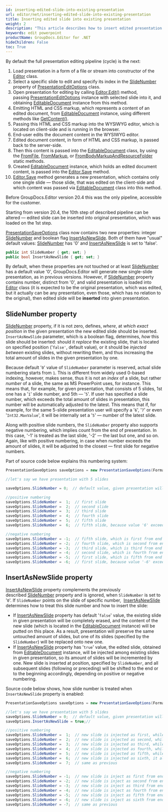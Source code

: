 ```yaml
---
id: inserting-edited-slide-into-existing-presentation
url: editor/net/inserting-edited-slide-into-existing-presentation
title: Inserting edited slide into existing presentation
weight: 2
description: "This article describes how to insert edited presentation slide into existing PowerPoint presentation."
keywords: edit powerpoint
productName: GroupDocs.Editor for .NET
hideChildren: False
toc: True
---
```

By default the full presentation editing pipeline (cycle) is the next:

1. Load presentation in a form of a file or stream into constructor of the [Editor](https://reference.groupdocs.com/editor/net/groupdocs.editor/editor) class.
2. Select a specific slide to edit and specify its index in the [SlideNumber](https://reference.groupdocs.com/editor/net/groupdocs.editor.options/presentationeditoptions/slidenumber) property of [PresentationEditOptions](https://reference.groupdocs.com/editor/net/groupdocs.editor.options/presentationeditoptions) class.
3. Open presentation for editing by calling [Editor.Edit()](https://reference.groupdocs.com/editor/net/groupdocs.editor/editor/edit) method, passing [PresentationEditOptions](https://reference.groupdocs.com/editor/net/groupdocs.editor.options/presentationeditoptions) instance with selected slide into it, and obtaining [EditableDocument](https://reference.groupdocs.com/editor/net/groupdocs.editor/editabledocument) instance from this method.
4. Emitting HTML and CSS markup, which represents a content of an edited document, from [EditableDocument](https://reference.groupdocs.com/editor/net/groupdocs.editor/editabledocument) instance, using different methods like [GetContent()](https://reference.groupdocs.com/editor/net/groupdocs.editor/editabledocument/getcontent).
5. Passing this HTML and CSS markup into the WYSIWYG editor, which is located on client-side and is running in the browser.
6. End-user edits the document content in the WYSIWYG editor.
7. Edited document content, in form of HTML and CSS markup, is passed back to the server-side.
8. Then this content is passed into the [EditableDocument](https://reference.groupdocs.com/editor/net/groupdocs.editor/editabledocument) class, by using the [FromFile](https://reference.groupdocs.com/editor/net/groupdocs.editor/editabledocument/fromfile), [FromMarkup](https://reference.groupdocs.com/editor/net/groupdocs.editor/editabledocument/frommarkup), or [FromBodyMarkupAndResourceFolder](https://reference.groupdocs.com/editor/net/groupdocs.editor/editabledocument/frommarkupandresourcefolder/) static methods.
9. Created [EditableDocument](https://reference.groupdocs.com/editor/net/groupdocs.editor/editabledocument) instance, which holds an edited document content, is passed into the [Editor.Save](https://reference.groupdocs.com/editor/net/groupdocs.editor/editor/save) method.
10. [Editor.Save](https://reference.groupdocs.com/editor/net/groupdocs.editor/editor/save) method generates a new presentation, which contains only one single slide — those slide, that was edited on the client-side and which content was passed via [EditableDocument](https://reference.groupdocs.com/editor/net/groupdocs.editor/editabledocument) class into this method.

Before GroupDocs.Editor version 20.4 this was the only pipeline, accessible for the customer.

Starting from version 20.4, the 10th step of described pipeline can be altered — edited slide can be inserted into original presentation, which was loaded on the 1st step.

[PresentationSaveOptions](https://reference.groupdocs.com/editor/net/groupdocs.editor.options/presentationsaveoptions) class now contains two new properties: integer [SlideNumber](https://reference.groupdocs.com/editor/net/groupdocs.editor.options/presentationsaveoptions/slidenumber) and boolean flag [InsertAsNewSlide](https://reference.groupdocs.com/editor/net/groupdocs.editor.options/presentationsaveoptions/insertasnewslide). Both of them have "usual" default values: [SlideNumber](https://reference.groupdocs.com/editor/net/groupdocs.editor.options/presentationsaveoptions/slidenumber) has '0' and [InsertAsNewSlide](https://reference.groupdocs.com/editor/net/groupdocs.editor.options/presentationsaveoptions/insertasnewslide) is set to 'false'.

```csharp
public int SlideNumber { get; set; }
public bool InsertAsNewSlide { get; set; }
```

By default, when these properties are not touched or at least [SlideNumber](https://reference.groupdocs.com/editor/net/groupdocs.editor.options/presentationsaveoptions/slidenumber) has a default value '0', GroupDocs.Editor will generate new single-slide presentation, as in previous versions. However, if [SlideNumber](https://reference.groupdocs.com/editor/net/groupdocs.editor.options/presentationsaveoptions/slidenumber) property contains number, distinct from '0', and valid presentation is loaded into [Editor](https://reference.groupdocs.com/editor/net/groupdocs.editor/editor) class (it is expected to be the original presentation, which was edited, but it actually can be any presentation, even those, which has no relation to the original), then edited slide will be **inserted** into given presentation.

## SlideNumber property

[SlideNumber](https://reference.groupdocs.com/editor/net/groupdocs.editor.options/presentationsaveoptions/slidenumber) property, if it is not zero, defines, *where*, at *which exact position* in the given presentation the new edited slide should be inserted. `InsertAsNewSlide` parameter, which is a boolean flag, determines, *how* this slide should be inserted: should it *replace* the existing slide, that is located on specified position ('`false'`, default value), or it should be *injected between* existing slides, without rewriting them, and thus increasing the total amount of slides in the given presentation by one.

Because default '`0`' value of `SlideNumber` parameter is reserved, actual slide numbering starts from `1`. This is different from widely used 0-based indexing, however, makes sense, thus it is not an *index* of a slide, but rather *number* of a slide, the same as MS PowerPoint uses, for instance. This means that, for example, for given presentation, that consists of 5 slides, 1st one has a '`1`' slide number, and 5th — '`5`'. If user has specified a slide number, which exceeds the total amount of slides in presentation, this number will be automatically adjusted to the latest. This means that if, for example, for the same 5-slide presentation user will specify a '`6`', '`7`' or even '`Int32.MaxValue`', it will be internally set a '`5`' — number of the latest slide.

Along with positive slide numbers, the `SlideNumber` property also supports negative numbering, which implies count from the end of presentation. In this case, '-1' is treated as the last slide, '-2' — the last but one, and so on. Again, like with positive numbering, in case when number exceeds the amount of slides, it will be adjusted to the closest — first slide for negative numbers.

Part of source code below explains this numbering system:

```csharp
PresentationSaveOptions saveOptions = new PresentationSaveOptions(Formats.PresentationFormats.Pptx)

//let's say we have presentation with 5 slides

saveOptions.SlideNumber = 0;  // default value, given presentation will be ignored

//positive numbering
saveOptions.SlideNumber =  1;  // first slide
saveOptions.SlideNumber =  2;  // second slide 
saveOptions.SlideNumber =  3;  // third slide 
saveOptions.SlideNumber =  4;  // fourth slide 
saveOptions.SlideNumber =  5;  // fifth slide 
saveOptions.SlideNumber =  6;  // fifth slide, because value '6' exceeds the slides amount '5' and thus is adjusted to the closest

//negative numbering
saveOptions.SlideNumber = -1;  // fifth slide, which is first from end (last)
saveOptions.SlideNumber = -2;  // fourth slide, which is second from end (last but one)
saveOptions.SlideNumber = -3;  // third slide, which is third from end
saveOptions.SlideNumber = -4;  // second slide, which is fourth from end
saveOptions.SlideNumber = -5;  // first slide, which is fifth from end
saveOptions.SlideNumber = -6;  // first slide, because value '-6' exceeds the slides amount '5' and thus is adjusted to the closest
```

## InsertAsNewSlide property

[InsertAsNewSlide](https://reference.groupdocs.com/editor/net/groupdocs.editor.options/presentationsaveoptions/insertasnewslide) property complements the previously described [SlideNumber](https://reference.groupdocs.com/editor/net/groupdocs.editor.options/presentationsaveoptions/slidenumber) property and is ignored, when `SlideNumber` is set to '`0`'. If `SlideNumber` points on the slide of specific number,  [InsertAsNewSlide](https://reference.groupdocs.com/editor/net/groupdocs.editor.options/presentationsaveoptions/insertasnewslide) determines how to treat this slide number and how to insert the slide:

* If  [InsertAsNewSlide](https://reference.groupdocs.com/editor/net/groupdocs.editor.options/presentationsaveoptions/insertasnewslide)  property has default '`false`' value, the existing slide in given presentation will be completely erased, and the content of the new slide (which is located in the [EditableDocument](https://reference.groupdocs.com/editor/net/groupdocs.editor/editabledocument) instance) will be putted on this place. As a result, presentation will preserve the same untouched amount of slides, but one of its slides (specified by the `SlideNumber`) will be replaced onto new one.
* If [InsertAsNewSlide](https://reference.groupdocs.com/editor/net/groupdocs.editor.options/presentationsaveoptions/insertasnewslide) property has '`true`' value, the edited slide, obtained from [EditableDocument](https://reference.groupdocs.com/editor/net/groupdocs.editor/editabledocument) instance, will be injected among existing slides in given presentation, so its amount of slides will be incremented by one. New slide is inserted at position, specified by `SlideNumber`, and all subsequent slides (following or preceding) will be shifted to the end or to the beginning accordingly, depending on positive or negative numbering.

Source code below shows, how slide number is treated when `InsertAsNewSlide` property is enabled:

```csharp
PresentationSaveOptions saveOptions = new PresentationSaveOptions(Formats.PresentationFormats.Pptx)

//let's say we have presentation with 5 slides
saveOptions.SlideNumber = 0;  // default value, given presentation will be ignored, as well as InsertAsNewSlide
saveOptions.InsertAsNewSlide = true;//

//positive numbering
saveOptions.SlideNumber =  1;  // new slide is injected as first, while all following (including 'old' 1st) are shifting to the end
saveOptions.SlideNumber =  2;  // new slide is injected as second, while 2nd, 3rh, 4th and 5th are shifting to the end
saveOptions.SlideNumber =  3;  // new slide is injected as third, while 3rh, 4th and 5th are shifting to the end
saveOptions.SlideNumber =  4;  // new slide is injected as fourth, while 4th and 5th are shifting to the end
saveOptions.SlideNumber =  5;  // new slide is injected as fifth, while 5th is shifting to the end and becomes 6th
saveOptions.SlideNumber =  6;  // new slide is injected as sixth, it already becomes the latest, none of existing slides are shifthing to the end
saveOptions.SlideNumber =  7;  // same as previous

//negative numbering
saveOptions.SlideNumber = -1;  // new slide is inject as first from end (it becomes sixth if starting from beginning), none of existing slides are shifthing to the end
saveOptions.SlideNumber = -2;  // new slide is inject as second from end (it becomes fifth if starting from beginning), following single slide is shifting to the end
saveOptions.SlideNumber = -3;  // new slide is inject as third from end (it becomes fourth if starting from beginning), two following slides are shifting to the end
saveOptions.SlideNumber = -4;  // new slide is inject as fourth from end (it becomes third if starting from beginning), three following slides are shifting to the end
saveOptions.SlideNumber = -5;  // new slide is inject as fifth from end (it becomes second if starting from beginning), four following slides are shifting to the end
saveOptions.SlideNumber = -6;  // new slide is inject as sixth from end (it becomes first if starting from beginning), five following slides are shifting to the end
saveOptions.SlideNumber = -7;  // same as previous
```
